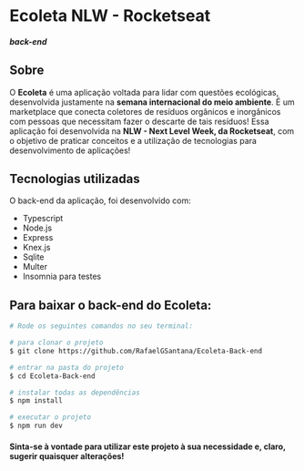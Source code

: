 # Ecoleta NLW - Rocketseat
##### back-end

## Sobre

O **Ecoleta** é uma aplicação voltada para lidar com questões ecológicas, desenvolvida justamente na **semana internacional do meio ambiente**.
É um marketplace que conecta coletores de resíduos orgânicos e inorgânicos com pessoas que necessitam fazer o descarte de tais resíduos!
Essa aplicação foi desenvolvida na **NLW - Next Level Week, da Rocketseat**, com o objetivo de praticar conceitos e a utilização de tecnologias para desenvolvimento de aplicações!

## Tecnologias utilizadas

O back-end da aplicação, foi desenvolvido com:

- Typescript
- Node.js
- Express
- Knex.js
- Sqlite
- Multer
- Insomnia para testes

## Para baixar o back-end do **Ecoleta**:

```bash
# Rode os seguintes comandos no seu terminal:

# para clonar o projeto
$ git clone https://github.com/RafaelGSantana/Ecoleta-Back-end

# entrar na pasta do projeto
$ cd Ecoleta-Back-end

# instalar todas as dependências
$ npm install

# executar o projeto
$ npm run dev

```

#### Sinta-se à vontade para utilizar este projeto à sua necessidade e, claro, sugerir quaisquer alterações!

